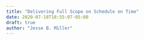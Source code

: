 ```yaml
---
title: "Delivering Full Scope on Schedule on Time"
date: 2020-07-18T18:55:07-05:00
draft: true
author: "Jesse B. Miller"
---
```


